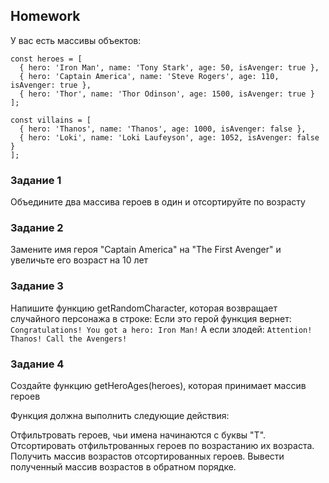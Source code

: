 ## Homework

У вас есть массивы объектов:

```
const heroes = [
  { hero: 'Iron Man', name: 'Tony Stark', age: 50, isAvenger: true },
  { hero: 'Captain America', name: 'Steve Rogers', age: 110, isAvenger: true },
  { hero: 'Thor', name: 'Thor Odinson', age: 1500, isAvenger: true }
];

const villains = [
  { hero: 'Thanos', name: 'Thanos', age: 1000, isAvenger: false },
  { hero: 'Loki', name: 'Loki Laufeyson', age: 1052, isAvenger: false }
];
```


### Задание 1

Объедините два массива героев в один и отсортируйте по возрасту


### Задание 2

Замените имя героя "Captain America" на "The First Avenger" и увеличьте его возраст на 10 лет

### Задание 3

Напишите функцию getRandomCharacter, которая возвращает случайного персонажа в строке:
Если это герой функция вернет: `Congratulations! You got a hero: Iron Man!`
А если злодей: `Attention! Thanos! Call the Avengers!`


### Задание 4

Создайте функцию getHeroAges(heroes), которая принимает массив героев

Функция должна выполнить следующие действия:

Отфильтровать героев, чьи имена начинаются с буквы "T".
Отсортировать отфильтрованных героев по возрастанию их возраста.
Получить массив возрастов отсортированных героев.
Вывести полученный массив возрастов в обратном порядке.
